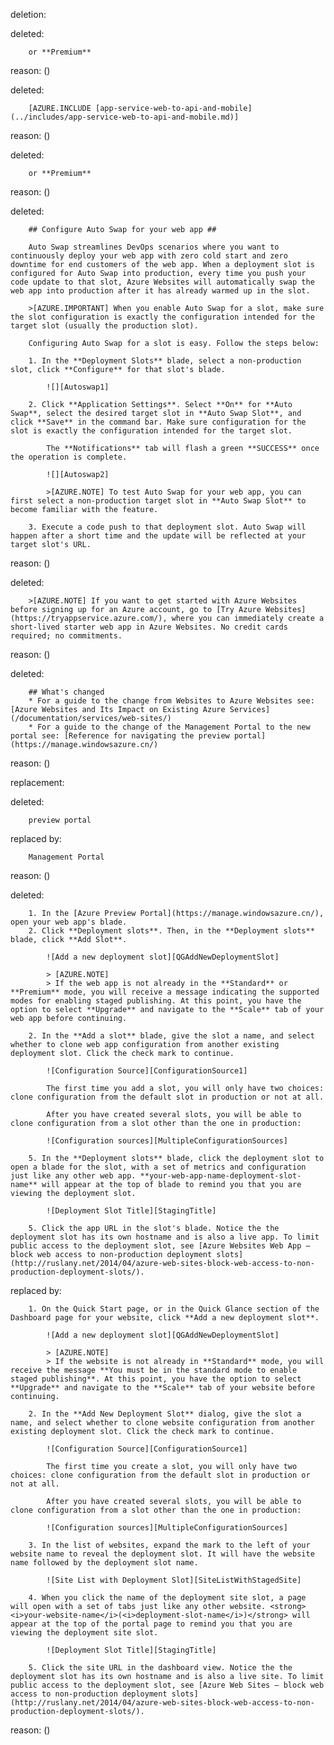 deletion:

deleted:

		or **Premium**

reason: ()

deleted:

		[AZURE.INCLUDE [app-service-web-to-api-and-mobile](../includes/app-service-web-to-api-and-mobile.md)]

reason: ()

deleted:

		or **Premium**

reason: ()

deleted:

		## Configure Auto Swap for your web app ##
		
		Auto Swap streamlines DevOps scenarios where you want to continuously deploy your web app with zero cold start and zero downtime for end customers of the web app. When a deployment slot is configured for Auto Swap into production, every time you push your code update to that slot, Azure Websites will automatically swap the web app into production after it has already warmed up in the slot.
		
		>[AZURE.IMPORTANT] When you enable Auto Swap for a slot, make sure the slot configuration is exactly the configuration intended for the target slot (usually the production slot).
		
		Configuring Auto Swap for a slot is easy. Follow the steps below:
		
		1. In the **Deployment Slots** blade, select a non-production slot, click **Configure** for that slot's blade.  
		
			![][Autoswap1]
		
		2. Click **Application Settings**. Select **On** for **Auto Swap**, select the desired target slot in **Auto Swap Slot**, and click **Save** in the command bar. Make sure configuration for the slot is exactly the configuration intended for the target slot.
		
			The **Notifications** tab will flash a green **SUCCESS** once the operation is complete.
		
			![][Autoswap2]
		
			>[AZURE.NOTE] To test Auto Swap for your web app, you can first select a non-production target slot in **Auto Swap Slot** to become familiar with the feature.  
		
		3. Execute a code push to that deployment slot. Auto Swap will happen after a short time and the update will be reflected at your target slot's URL.

reason: ()

deleted:

		>[AZURE.NOTE] If you want to get started with Azure Websites before signing up for an Azure account, go to [Try Azure Websites](https://tryappservice.azure.com/), where you can immediately create a short-lived starter web app in Azure Websites. No credit cards required; no commitments.

reason: ()

deleted:

		## What's changed
		* For a guide to the change from Websites to Azure Websites see: [Azure Websites and Its Impact on Existing Azure Services](/documentation/services/web-sites/)
		* For a guide to the change of the Management Portal to the new portal see: [Reference for navigating the preview portal](https://manage.windowsazure.cn/)

reason: ()

replacement:

deleted:

		preview portal

replaced by:

		Management Portal

reason: ()

deleted:

		1. In the [Azure Preview Portal](https://manage.windowsazure.cn/), open your web app's blade.
		2. Click **Deployment slots**. Then, in the **Deployment slots** blade, click **Add Slot**.
		
			![Add a new deployment slot][QGAddNewDeploymentSlot]
		
			> [AZURE.NOTE]
			> If the web app is not already in the **Standard** or **Premium** mode, you will receive a message indicating the supported modes for enabling staged publishing. At this point, you have the option to select **Upgrade** and navigate to the **Scale** tab of your web app before continuing.
		
		2. In the **Add a slot** blade, give the slot a name, and select whether to clone web app configuration from another existing deployment slot. Click the check mark to continue.
		
			![Configuration Source][ConfigurationSource1]
		
			The first time you add a slot, you will only have two choices: clone configuration from the default slot in production or not at all.
		
			After you have created several slots, you will be able to clone configuration from a slot other than the one in production:
		
			![Configuration sources][MultipleConfigurationSources]
		
		5. In the **Deployment slots** blade, click the deployment slot to open a blade for the slot, with a set of metrics and configuration just like any other web app. **your-web-app-name-deployment-slot-name** will appear at the top of blade to remind you that you are viewing the deployment slot.
		
			![Deployment Slot Title][StagingTitle]
		
		5. Click the app URL in the slot's blade. Notice the the deployment slot has its own hostname and is also a live app. To limit public access to the deployment slot, see [Azure Websites Web App – block web access to non-production deployment slots](http://ruslany.net/2014/04/azure-web-sites-block-web-access-to-non-production-deployment-slots/).

replaced by:

		1. On the Quick Start page, or in the Quick Glance section of the Dashboard page for your website, click **Add a new deployment slot**. 
			
			![Add a new deployment slot][QGAddNewDeploymentSlot]
			
			> [AZURE.NOTE]
			> If the website is not already in **Standard** mode, you will receive the message **You must be in the standard mode to enable staged publishing**. At this point, you have the option to select **Upgrade** and navigate to the **Scale** tab of your website before continuing.
			
		2. In the **Add New Deployment Slot** dialog, give the slot a name, and select whether to clone website configuration from another existing deployment slot. Click the check mark to continue. 
			
			![Configuration Source][ConfigurationSource1]
			
			The first time you create a slot, you will only have two choices: clone configuration from the default slot in production or not at all. 
			
			After you have created several slots, you will be able to clone configuration from a slot other than the one in production:
			
			![Configuration sources][MultipleConfigurationSources]
		
		3. In the list of websites, expand the mark to the left of your website name to reveal the deployment slot. It will have the website name followed by the deployment slot name. 
			
			![Site List with Deployment Slot][SiteListWithStagedSite]
			
		4. When you click the name of the deployment site slot, a page will open with a set of tabs just like any other website. <strong><i>your-website-name</i>(<i>deployment-slot-name</i>)</strong> will appear at the top of the portal page to remind you that you are viewing the deployment site slot.
			
			![Deployment Slot Title][StagingTitle]
			
		5. Click the site URL in the dashboard view. Notice the the deployment slot has its own hostname and is also a live site. To limit public access to the deployment slot, see [Azure Web Sites – block web access to non-production deployment slots](http://ruslany.net/2014/04/azure-web-sites-block-web-access-to-non-production-deployment-slots/).

reason: ()


